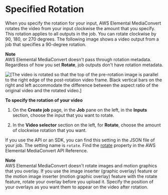 # Specified Rotation<a name="manually-specified-rotation"></a>

When you specify the rotation for your input, AWS Elemental MediaConvert rotates the video from your input clockwise the amount that you specify\. This rotation applies to all outputs in the job\. You can rotate clockwise by 90, 180, or 270 degrees\. The following image shows a video output from a job that specifies a 90\-degree rotation\.

**Note**  
AWS Elemental MediaConvert doesn't pass through rotation metadata\. Regardless of how you set **Rotate**, job outputs don't have rotation metadata\.

![\[The video is rotated so that the top of the pre-rotation image is parallel to the right edge of the post-rotation video frame. Black vertical bars on the right and left accommodate the difference between the aspect ratio of the original video and the rotated video.\]](http://docs.aws.amazon.com/mediaconvert/latest/ug/images/auto-rotate-example.jpg)

**To specify the rotation of your video**

1. On the **Create job** page, in the **Job** pane on the left, in the **Inputs** section, choose the input that you want to rotate\.

1. In the **Video selector** section on the left, for **Rotate**, choose the amount of clockwise rotation that you want\.

If you use the API or an SDK, you can find this setting in the JSON file of your job\. The setting name is `rotate`\. Find the [rotate](https://docs.aws.amazon.com/mediaconvert/latest/apireference/jobs.html#jobs-prop-videoselector-rotate) property in the AWS Elemental MediaConvert API Reference\.

**Note**  
AWS Elemental MediaConvert doesn't rotate images and motion graphics that you overlay\. If you use the image inserter \(graphic overlay\) feature or the motion image inserter \(motion graphic overlay\) feature with the rotate feature, rotate your overlay before you upload it\. Specify the position of your overlays as you want them to appear on the video after rotation\.